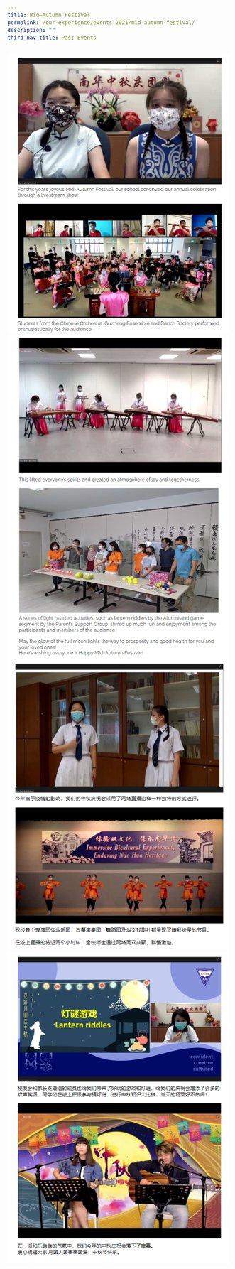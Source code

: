 ```yaml
---
title: Mid–Autumn Festival
permalink: /our-experience/events-2021/mid-autumn-festival/
description: ""
third_nav_title: Past Events
---
```

<img src="/images/midautumn1.png" style="width:500px">
<br>
<img src="/images/midautumn2.png" style="width:500px">
<br>
<img src="/images/midautumn3.png" style="width:500px">
<br>
<img src="/images/midautumn4.png" style="width:500px">
<br>